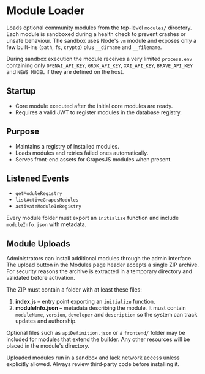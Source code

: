 # Module Loader

Loads optional community modules from the top-level `modules/` directory. Each module is sandboxed during a health check to prevent crashes or unsafe behaviour. The sandbox uses Node's `vm` module and exposes only a few built-ins (`path`, `fs`, `crypto`) plus `__dirname` and `__filename`.

During sandbox execution the module receives a very limited `process.env` containing only `OPENAI_API_KEY`, `GROK_API_KEY`, `XAI_API_KEY`, `BRAVE_API_KEY` and `NEWS_MODEL` if they are defined on the host.

## Startup
- Core module executed after the initial core modules are ready.
- Requires a valid JWT to register modules in the database registry.

## Purpose
- Maintains a registry of installed modules.
- Loads modules and retries failed ones automatically.
- Serves front-end assets for GrapesJS modules when present.

## Listened Events
- `getModuleRegistry`
- `listActiveGrapesModules`
- `activateModuleInRegistry`

Every module folder must export an `initialize` function and include `moduleInfo.json` with metadata.

## Module Uploads

Administrators can install additional modules through the admin interface. The upload button in the Modules page header accepts a single ZIP archive. For security reasons the archive is extracted in a temporary directory and validated before activation.

The ZIP must contain a folder with at least these files:

1. **index.js** – entry point exporting an `initialize` function.
2. **moduleInfo.json** – metadata describing the module. It must contain `moduleName`, `version`, `developer` and `description` so the system can track updates and authorship.

Optional files such as `apiDefinition.json` or a `frontend/` folder may be included for modules that extend the builder. Any other resources will be placed in the module's directory.

Uploaded modules run in a sandbox and lack network access unless explicitly allowed. Always review third‑party code before installing it.
